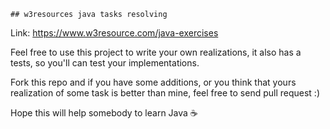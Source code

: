     ## w3resources java tasks resolving

Link: https://www.w3resource.com/java-exercises

Feel free to use this project to write your own realizations, it also has a tests, so you'll can test your implementations.

Fork this repo and if you have some additions, or you think that yours realization of some task is better than mine, feel free to send pull request :)

Hope this will help somebody to learn Java ☕